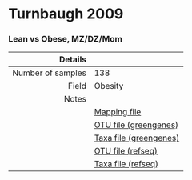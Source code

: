 # Turnbaugh 2009

### Lean vs Obese, MZ/DZ/Mom


| Details        |             |
| -------------: |-------------|
| Number of samples | 138
| Field | Obesity
| Notes | 
| | [Mapping file]()
| | [OTU file (greengenes)]()
| | [Taxa file (greengenes)]()
| | [OTU file (refseq)]()
| | [Taxa file (refseq)]()